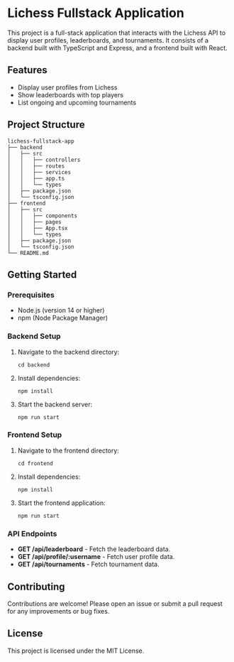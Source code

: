 # Lichess Fullstack Application

This project is a full-stack application that interacts with the Lichess API to display user profiles, leaderboards, and tournaments. It consists of a backend built with TypeScript and Express, and a frontend built with React.

## Features

- Display user profiles from Lichess
- Show leaderboards with top players
- List ongoing and upcoming tournaments

## Project Structure

```
lichess-fullstack-app
├── backend
│   ├── src
│   │   ├── controllers
│   │   ├── routes
│   │   ├── services
│   │   ├── app.ts
│   │   └── types
│   ├── package.json
│   └── tsconfig.json
├── frontend
│   ├── src
│   │   ├── components
│   │   ├── pages
│   │   ├── App.tsx
│   │   └── types
│   ├── package.json
│   └── tsconfig.json
└── README.md
```

## Getting Started

### Prerequisites

- Node.js (version 14 or higher)
- npm (Node Package Manager)

### Backend Setup

1. Navigate to the backend directory:
   ```
   cd backend
   ```

2. Install dependencies:
   ```
   npm install
   ```

3. Start the backend server:
   ```
   npm run start
   ```

### Frontend Setup

1. Navigate to the frontend directory:
   ```
   cd frontend
   ```

2. Install dependencies:
   ```
   npm install
   ```

3. Start the frontend application:
   ```
   npm run start
   ```

### API Endpoints

- **GET /api/leaderboard** - Fetch the leaderboard data.
- **GET /api/profile/:username** - Fetch user profile data.
- **GET /api/tournaments** - Fetch tournament data.

## Contributing

Contributions are welcome! Please open an issue or submit a pull request for any improvements or bug fixes.

## License

This project is licensed under the MIT License.